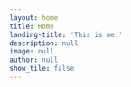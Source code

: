 ```yaml
---
layout: home
title: Home
landing-title: 'This is me.'
description: null
image: null
author: null
show_tile: false
---
```



